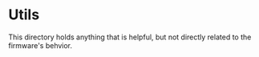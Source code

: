 # Utils

This directory holds anything that is helpful, but not directly related to the firmware's behvior.